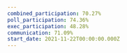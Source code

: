 ```yaml
---
combined_participation: 70.27%
poll_participation: 74.36%
exec_participation: 48.28%
communication: 71.09%
start_date: 2021-11-22T00:00:00.000Z
---
```


